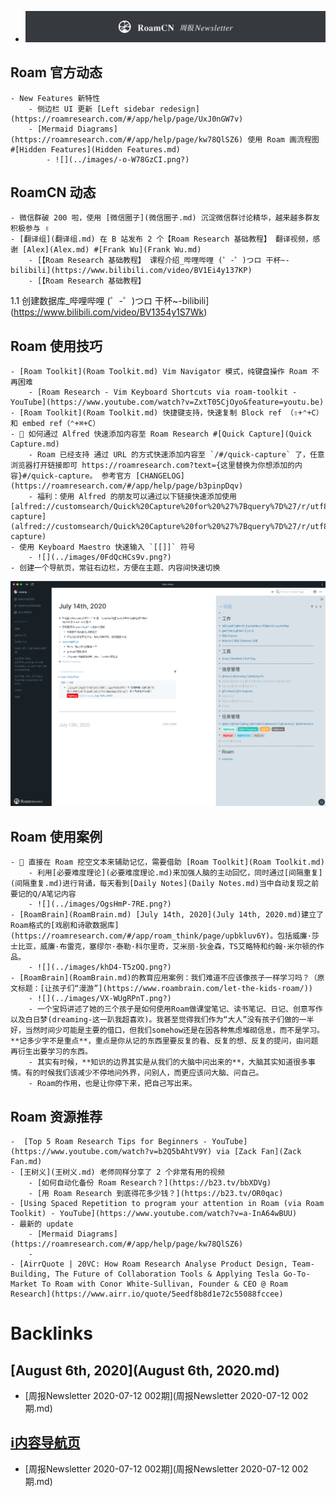- ![](../images/hurH4aFAeC.png?) 

## Roam 官方动态
    - New Features 新特性
        - 侧边栏 UI 更新 [Left sidebar redesign](https://roamresearch.com/#/app/help/page/UxJ0nGW7v)
        - [Mermaid Diagrams](https://roamresearch.com/#/app/help/page/kw78QlSZ6) 使用 Roam 画流程图 #[Hidden Features](Hidden Features.md) 
            - ![](../images/-o-W78GzCI.png?)

## RoamCN 动态
    - 微信群破 200 啦，使用 [微信圈子](微信圈子.md) 沉淀微信群讨论精华，越来越多群友积极参与 ✌️
    - [翻译组](翻译组.md) 在 B 站发布 2 个【Roam Research 基础教程】 翻译视频，感谢 [Alex](Alex.md) #[Frank Wu](Frank Wu.md)
        - [【Roam Research 基础教程】 课程介绍_哔哩哔哩 (゜-゜)つロ 干杯~-bilibili](https://www.bilibili.com/video/BV1Ei4y137KP)
        - [【Roam Research 基础教程】
1.1 创建数据库_哔哩哔哩 (゜-゜)つロ 干杯~-bilibili](https://www.bilibili.com/video/BV1354y1S7Wk)

## Roam 使用技巧
    - [Roam Toolkit](Roam Toolkit.md) Vim Navigator 模式，纯键盘操作 Roam 不再困难
        - [Roam Research - Vim Keyboard Shortcuts via roam-toolkit - YouTube](https://www.youtube.com/watch?v=ZxtT05CjOyo&feature=youtu.be)
    - [Roam Toolkit](Roam Toolkit.md) 快捷键支持，快速复制 Block ref （⇧+⌃+C）和 embed ref（⌃+⌘+C）
    - 🦾 如何通过 Alfred 快速添加内容至 Roam Research #[Quick Capture](Quick Capture.md)
        - Roam 已经支持 通过 URL 的方式快速添加内容至 `/#/quick-capture` 了，任意浏览器打开链接即可 https://roamresearch.com?text={这里替换为你想添加的内容}#/quick-capture。 参考官方 [CHANGELOG](https://roamresearch.com/#/app/help/page/b3pinpDqv)
        - 福利：使用 Alfred 的朋友可以通过以下链接快速添加使用 [alfred://customsearch/Quick%20Capture%20for%20%27%7Bquery%7D%27/r/utf8/nospace/https%3A%2F%2Froamresearch.com%3Ftext%3D%7Bquery%7D%23%2Fquick-capture](alfred://customsearch/Quick%20Capture%20for%20%27%7Bquery%7D%27/r/utf8/nospace/https%3A%2F%2Froamresearch.com%3Ftext%3D%7Bquery%7D%23%2Fquick-capture)
    - 使用 Keyboard Maestro 快速输入 `[[]]` 符号
        - ![](../images/0FdQcHCs9v.png?)
    - 创建一个导航页，常驻右边栏，方便在主题、内容间快速切换
![](../images/yDhpUBaC9q.png?)

## Roam 使用案例
    - 🧠 直接在 Roam 挖空文本来辅助记忆，需要借助 [Roam Toolkit](Roam Toolkit.md) 
        - 利用[必要难度理论](必要难度理论.md)来加强人脑的主动回忆，同时通过[间隔重复](间隔重复.md)进行背诵，每天看到[Daily Notes](Daily Notes.md)当中自动复现之前要记的Q/A笔记内容
        - ![](../images/OgsHmP-7RE.png?)
    - [RoamBrain](RoamBrain.md) [July 14th, 2020](July 14th, 2020.md)建立了Roam格式的[戏剧和诗歌数据库](https://roamresearch.com/#/app/roam_think/page/upbkluv6Y)。包括威廉·莎士比亚，威廉·布雷克，塞缪尔·泰勒·科尔里奇，艾米丽·狄金森，TS艾略特和约翰·米尔顿的作品。
        - ![](../images/khD4-T5zOQ.png?)
    - [RoamBrain](RoamBrain.md)的教育应用案例：我们难道不应该像孩子一样学习吗？（原文标题：[让孩子们“漫游”](https://www.roambrain.com/let-the-kids-roam/))
        - ![](../images/VX-WUgRPnT.png?)
        - 一个宝妈讲述了她的三个孩子是如何使用Roam做课堂笔记、读书笔记、日记、创意写作以及白日梦(dreaming-这一趴我超喜欢)。我甚至觉得我们作为“大人”没有孩子们做的一半好，当然时间少可能是主要的借口，但我们somehow还是在因各种焦虑堆砌信息，而不是学习。**记多少字不是重点**，重点是你从记的东西里要反复的看、反复的想、反复的提问，由问题再衍生出要学习的东西。
        - 其实有时候，**知识的边界其实是从我们的大脑中问出来的**，大脑其实知道很多事情。有的时候我们该减少不停地问外界，问别人，而更应该问大脑、问自己。
        - Roam的作用，也是让你停下来，把自己写出来。

## Roam 资源推荐
    -  [Top 5 Roam Research Tips for Beginners - YouTube](https://www.youtube.com/watch?v=b2Q5bAhtV9Y) via [Zack Fan](Zack Fan.md)
    - [王树义](王树义.md) 老师同样分享了 2 个非常有用的视频
        - [如何自动化备份 Roam Research？](https://b23.tv/bbXDVg)
        - [用 Roam Research 到底得花多少钱？](https://b23.tv/OR0qac)
    - [Using Spaced Repetition to program your attention in Roam (via Roam Toolkit) - YouTube](https://www.youtube.com/watch?v=a-InA64wBUU)
    - 最新的 update
        - [Mermaid Diagrams](https://roamresearch.com/#/app/help/page/kw78QlSZ6)
        - 
    - [AirrQuote | 20VC: How Roam Research Analyse Product Design, Team-Building, The Future of Collaboration Tools & Applying Tesla Go-To-Market To Roam with Conor White-Sullivan, Founder & CEO @ Roam Research](https://www.airr.io/quote/5eedf8b8d1e72c55088fccee)

# Backlinks
## [August 6th, 2020](August 6th, 2020.md)
- [周报Newsletter 2020-07-12 002期](周报Newsletter 2020-07-12 002期.md)

## [ℹ︎内容导航页](ℹ︎内容导航页.md)
- [周报Newsletter 2020-07-12 002期](周报Newsletter 2020-07-12 002期.md)

